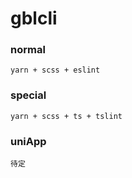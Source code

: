 # gblcli

### normal
```
yarn + scss + eslint
```

### special
```
yarn + scss + ts + tslint
```

### uniApp
```
待定
```
